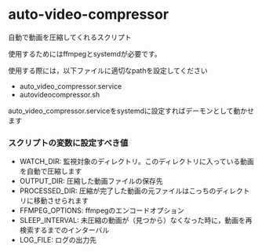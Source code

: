 # auto-video-compressor
自動で動画を圧縮してくれるスクリプト

使用するためにはffmpegとsystemdが必要です。

使用する際には，以下ファイルに適切なpathを設定してください
- auto_video_compressor.service
- autovideocompressor.sh

auto_video_compressor.serviceをsystemdに設定すればデーモンとして動かせます


### スクリプトの変数に設定すべき値
- WATCH_DIR: 監視対象のディレクトリ。このディレクトリに入っている動画を自動で圧縮します
- OUTPUT_DIR: 圧縮した動画ファイルの保存先
- PROCESSED_DIR: 圧縮が完了した動画の元ファイルはこっちのディレクトリに移動させられます
- FFMPEG_OPTIONS: ffmpegのエンコードオプション
- SLEEP_INTERVAL: 未圧縮の動画が（見つから）なくなった時に，動画を再検索するまでのインターバル
- LOG_FILE: ログの出力先
